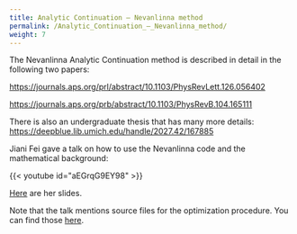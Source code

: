 ```yaml
---
title: Analytic Continuation – Nevanlinna method
permalink: /Analytic_Continuation_–_Nevanlinna_method/
weight: 7
---
```


The Nevanlinna Analytic Continuation method is described in detail in
the following two papers:

<https://journals.aps.org/prl/abstract/10.1103/PhysRevLett.126.056402>

<https://journals.aps.org/prb/abstract/10.1103/PhysRevB.104.165111>

There is also an undergraduate thesis that has many more details:
<https://deepblue.lib.umich.edu/handle/2027.42/167885>

Jiani Fei gave a talk on how to use the Nevanlinna code and the
mathematical background:

{{< youtube id="aEGrqG9EY98" >}}

[Here](/files/Nevanlinna_group_meeting_220628.key.pdf) are her slides.


Note that the talk mentions source files for the optimization procedure.
You can find those
[here](/files/Nevanlinna_Schur.zip).